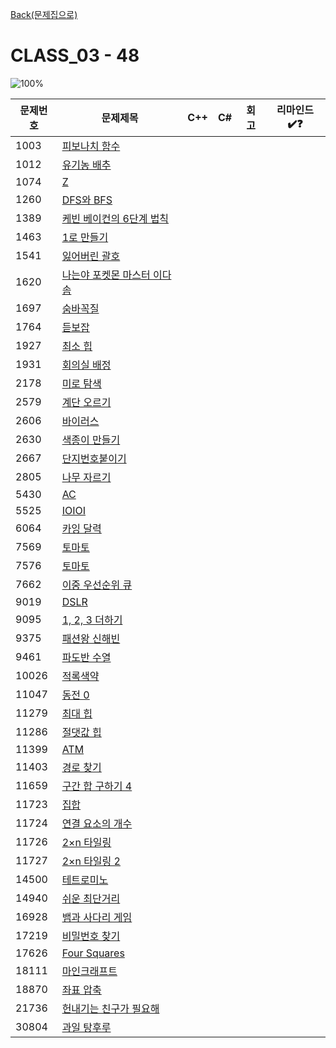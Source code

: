 [Back(문제집으로)](/Workbook/README.md)

# CLASS_03 - 48

![100%](https://progress-bar.xyz/0/?scale=48&title=progress&width=500&color=babaca&suffix=/48)

| 문제번호 | 문제제목                                           | C++ | C#  | 회고 | 리마인드✔️❓ |
| -------- | -------------------------------------------------- | --- | --- | ---- | ------------ |
| 1003     | [피보나치 함수](https://boj.kr/1003)               |     |     |      |              |
| 1012     | [유기농 배추](https://boj.kr/1012)                 |     |     |      |              |
| 1074     | [Z](https://boj.kr/1074)                           |     |     |      |              |
| 1260     | [DFS와 BFS](https://boj.kr/1260)                   |     |     |      |              |
| 1389     | [케빈 베이컨의 6단계 법칙](https://boj.kr/1389)    |     |     |      |              |
| 1463     | [1로 만들기](https://boj.kr/1463)                  |     |     |      |              |
| 1541     | [잃어버린 괄호](https://boj.kr/1541)               |     |     |      |              |
| 1620     | [나는야 포켓몬 마스터 이다솜](https://boj.kr/1620) |     |     |      |              |
| 1697     | [숨바꼭질](https://boj.kr/1697)                    |     |     |      |              |
| 1764     | [듣보잡](https://boj.kr/1764)                      |     |     |      |              |
| 1927     | [최소 힙](https://boj.kr/1927)                     |     |     |      |              |
| 1931     | [회의실 배정](https://boj.kr/1931)                 |     |     |      |              |
| 2178     | [미로 탐색](https://boj.kr/2178)                   |     |     |      |              |
| 2579     | [계단 오르기](https://boj.kr/2579)                 |     |     |      |              |
| 2606     | [바이러스](https://boj.kr/2606)                    |     |     |      |              |
| 2630     | [색종이 만들기](https://boj.kr/2630)               |     |     |      |              |
| 2667     | [단지번호붙이기](https://boj.kr/2667)              |     |     |      |              |
| 2805     | [나무 자르기](https://boj.kr/2805)                 |     |     |      |              |
| 5430     | [AC](https://boj.kr/5430)                          |     |     |      |              |
| 5525     | [IOIOI](https://boj.kr/5525)                       |     |     |      |              |
| 6064     | [카잉 달력](https://boj.kr/6064)                   |     |     |      |              |
| 7569     | [토마토](https://boj.kr/7569)                      |     |     |      |              |
| 7576     | [토마토](https://boj.kr/7576)                      |     |     |      |              |
| 7662     | [이중 우선순위 큐](https://boj.kr/7662)            |     |     |      |              |
| 9019     | [DSLR](https://boj.kr/9019)                        |     |     |      |              |
| 9095     | [1, 2, 3 더하기](https://boj.kr/9095)              |     |     |      |              |
| 9375     | [패션왕 신해빈](https://boj.kr/9375)               |     |     |      |              |
| 9461     | [파도반 수열](https://boj.kr/9461)                 |     |     |      |              |
| 10026    | [적록색약](https://boj.kr/10026)                   |     |     |      |              |
| 11047    | [동전 0](https://boj.kr/11047)                     |     |     |      |              |
| 11279    | [최대 힙](https://boj.kr/11279)                    |     |     |      |              |
| 11286    | [절댓값 힙](https://boj.kr/11286)                  |     |     |      |              |
| 11399    | [ATM](https://boj.kr/11399)                        |     |     |      |              |
| 11403    | [경로 찾기](https://boj.kr/11403)                  |     |     |      |              |
| 11659    | [구간 합 구하기 4](https://boj.kr/11659)           |     |     |      |              |
| 11723    | [집합](https://boj.kr/11723)                       |     |     |      |              |
| 11724    | [연결 요소의 개수](https://boj.kr/11724)           |     |     |      |              |
| 11726    | [2×n 타일링](https://boj.kr/11726)                 |     |     |      |              |
| 11727    | [2×n 타일링 2](https://boj.kr/11727)               |     |     |      |              |
| 14500    | [테트로미노](https://boj.kr/14500)                 |     |     |      |              |
| 14940    | [쉬운 최단거리](https://boj.kr/14940)              |     |     |      |              |
| 16928    | [뱀과 사다리 게임](https://boj.kr/16928)           |     |     |      |              |
| 17219    | [비밀번호 찾기](https://boj.kr/17219)              |     |     |      |              |
| 17626    | [Four Squares](https://boj.kr/17626)               |     |     |      |              |
| 18111    | [마인크래프트](https://boj.kr/18111)               |     |     |      |              |
| 18870    | [좌표 압축](https://boj.kr/18870)                  |     |     |      |              |
| 21736    | [헌내기는 친구가 필요해](https://boj.kr/21736)     |     |     |      |              |
| 30804    | [과일 탕후루](https://boj.kr/30804)                |     |     |      |              |
